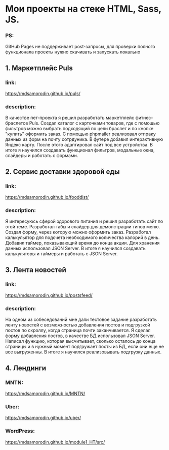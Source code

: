 # Мои проекты на стеке HTML, Sass, JS.
### PS: 
GitHub Pages не поддерживает post-запросы, для проверки полного функционала проекты нужно скачивать и запускать локально
## 1. Маркетплейс Puls
### link: 
<https://mdsamorodin.github.io/puls/>
### description:
В качестве пет-проекта я решил разработать маркетплейс фитнес-браслетов Puls. Создал каталог с карточками товаров, где с помощью фильтров можно выбрать подходящий по цели браслет и по кнопке "купить" оформить заказ. С помощью phpmailer реализовал отпраку данных из форм на почту сотрдуника. В футере добавил интерактивную Яндекс карту. После этого адаптировал сайт под все устройства. В итоге я научился создавать функционал фильтров, модальные окна, слайдеры и работать с формами. 
## 2. Сервис доставки здоровой еды
### link: 
<https://mdsamorodin.github.io/fooddist/>
### description:
Я интересуюсь сферой здорового питания и решил разработать сайт по этой теме. Разработал табы и слайдер для демонстрации типов меню. Создал форму, через которую можно оформить заказ. Разработал калькульятор для подсчета необходимого количества калорий в день. Добавил таймер, показывающий время до конца акции. Для хранения данных использовал JSON Server. В итоге я научился создавать калькуляторы и таймеры и работать с JSON Server.
## 3. Лента новостей
### link: 
<https://mdsamorodin.github.io/postsfeed/>
### description:
На одном из собеседований мне дали тестовое задание разработать ленту новостей с возможностью добавления постов и подгрузкой постов по скроллу, когда страница почти заканчивается. Я сделал форму добавления постов, в качестве БД использовал JSON Server. Написал функцию, которая высчитывает, сколько осталось до конца страницы и в нужный момент подгружает посты из БД, если они еще не все выгруженны. В итоге я научился реализовывать подгрузку данных.
## 4. Лендинги
### MNTN: 
<https://mdsamorodin.github.io/MNTN/>
### Uber: 
<https://mdsamorodin.github.io/uber/>
### WordPress: 
<https://mdsamorodin.github.io/module1_HT/src/>


